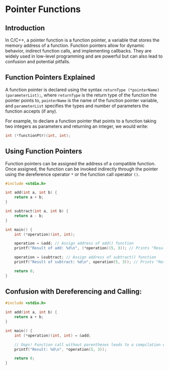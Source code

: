 # Pointer Functions

## Introduction

In C/C++, a pointer function is a function pointer, a variable that stores the memory address of a function. Function pointers allow for dynamic behavior, indirect function calls, and implementing callbacks. They are widely used in low-level programming and are powerful but can also lead to confusion and potential pitfalls.

## Function Pointers Explained

A function pointer is declared using the syntax `returnType (*pointerName)(parameterList);`, where `returnType` is the return type of the function the pointer points to, `pointerName` is the name of the function pointer variable, and `parameterList` specifies the types and number of parameters the function accepts (if any).

For example, to declare a function pointer that points to a function taking two integers as parameters and returning an integer, we would write:

```c
int (*functionPtr)(int, int);
```

## Using Function Pointers

Function pointers can be assigned the address of a compatible function. Once assigned, the function can be invoked indirectly through the pointer using the dereference operator `*` or the function call operator `()`.

```c
#include <stdio.h>

int add(int a, int b) {
    return a + b;
}

int subtract(int a, int b) {
    return a - b;
}

int main() {
    int (*operation)(int, int);

    operation = &add; // Assign address of add() function
    printf("Result of add: %d\n", (*operation)(5, 3)); // Prints "Result of add: 8"

    operation = &subtract; // Assign address of subtract() function
    printf("Result of subtract: %d\n", operation(5, 3)); // Prints "Result of subtract: 2"

    return 0;
}
```


## **Confusion with Dereferencing and Calling**:

```c
#include <stdio.h>

int add(int a, int b) {
    return a + b;
}

int main() {
    int (*operation)(int, int) = &add;

    // Oops! Function call without parentheses leads to a compilation error
    printf("Result: %d\n", *operation(5, 3));

    return 0;
}
```

